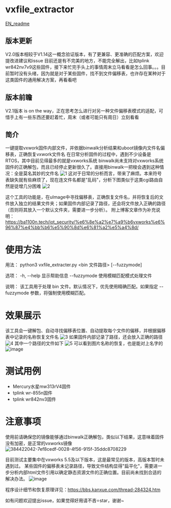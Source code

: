 # vxfile_extractor
[EN_readme](https://github.com/0xba1100n/vxfile_extractor/blob/main/README_EN.md)
## 版本更新
V2.0版本相较于V1.14这一概念验证版本，有了更兼容、更准确的匹配方案，欢迎提改进建议和issue
目前还是有不完美的地方，不能完全解出，比如tplink wr842nv7v9这些固件，接下来忙完手头上的事情周末立马看看是怎么回事。。。目前暂时没有头绪，因为就是对于某些固件，找不到文件偏移表，也许存在某种对于这类固件的通用解决方案，再看看吧
## 版本前瞻
V2.1版本 is on the way，正在思考怎么进行对另一种文件偏移表模式的适配，可惜手上有一些东西还要赶着忙，周末（或者可能只有周日）立刻看看
## 简介
一键提取vxwork固件内部文件，并依据binwalk分析结果和uboot镜像内文件名偏移表，正确恢复vxwork文件名
在日常分析固件的过程中，遇到不少设备是RTOS，其中目前见得最多的就是vxworks系统
binwalk尚未支持对vxworks系统固件的正确解包，而且已经停止更新很久了。直接用binwalk一把梭会遇到这种情况：全是莫名其妙的文件名
![1](https://github.com/user-attachments/assets/7aaf1cee-de63-4af5-b145-95eafdfd2d88)
这对于日常的分析而言，带来了麻烦。本来符号表缺失就有些麻烦了，现在连文件名都是"乱码"，分析下图类似于这类cgi路由自然是徒增几分困难
![2](https://github.com/user-attachments/assets/2f179233-c580-4f01-bef3-fd7c9b7fd512)

这个工具的功能是，在uImage中寻找偏移表，正确恢复文件名，并将恢复后的文件放入独立的结果文件夹；如果固件内部记录了路径，还会将文件放入正确的路径（否则将其放入一个默认文件夹，需要进一步分析）。
附上博客文章作为补充说明：https://ba1100n.tech/iot_security/%e6%8e%a2%e7%a9%b6vxworks%e6%96%87%e4%bb%b6%e5%90%8d%e6%81%a2%e5%a4%8d/

# 使用方法
用法：
    python3 vxfile_extracter.py <bin 文件路径> [--fuzzymode]

选项：
    -h, --help      显示帮助信息
    --fuzzymode      使用模糊匹配模式处理文件

说明：
    该工具用于处理 bin 文件。默认情况下，优先使用精确匹配。如果指定 --fuzzymode 参数，将强制使用模糊匹配。

# 效果展示
该工具会一键解包、自动寻找偏移表位置、自动提取每个文件的偏移，并根据偏移表中记录的名称恢复文件名
![3](https://github.com/user-attachments/assets/6279fdca-8e35-4227-aea4-1621d7b0a329)
如果固件内部记录了路径，还会放入正确的路径
![4](https://github.com/user-attachments/assets/8f34b6ad-9655-4120-8e4d-3fc2efa180b6)
其中一个路径的文件如下
![5](https://github.com/user-attachments/assets/ae9c3f81-404e-46d1-a70d-e355e2ad12b8)
可以看到图片名称的恢复，也是能对上名字的
![image](https://github.com/user-attachments/assets/749b9416-5514-41da-ae15-5bff4ab66539)

# 测试用例
- Mercury水星mw313rV4固件
- tplink wr-855n固件
- tplink wr842nv3固件

# 注意事项
使用前请确保您的镜像能够通过binwalk正确解包，类似以下结果，这意味着固件没有加密，是正常的vxworks镜像
![384422042-7ef8cedf-0028-4f56-915f-35ddc8708229](https://github.com/user-attachments/assets/b2b05bd0-6176-4a75-b840-95c56fedb36e)

目前测试主要集中在vxworks 5.5及以下版本，这是最常见的版本，高版本暂时未遇到过。
某些固件的偏移表未记录路径，导致文件结构显得"扁平化"，需要进一步分析内部html文件引用以确定静态资源文件的正确位置。目前尚未找到合适的解决办法。
![image](https://github.com/user-attachments/assets/fb30a9dd-481d-4686-986c-20548dc40afd)

程序设计细节和恢复原理详见：https://bbs.kanxue.com/thread-284324.htm

如有问题欢迎提出issue，如果觉得好用请不吝⭐star，谢谢~
